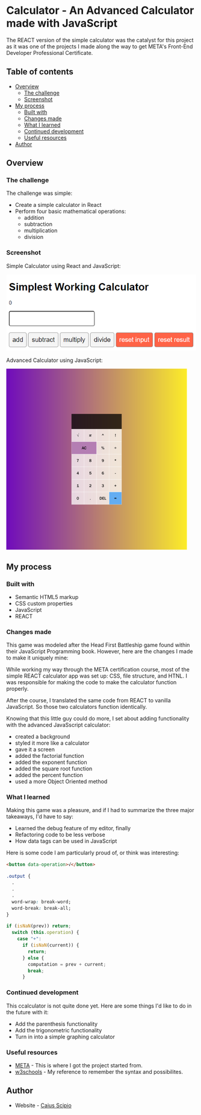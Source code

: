 # Calculator - An Advanced Calculator made with JavaScript

The REACT version of the simple calculator was the catalyst for this project as it was one of the projects I made along the way to get META's Front-End Developer Professional Certificate.

## Table of contents

- [Overview](#overview)
  - [The challenge](#the-challenge)
  - [Screenshot](#screenshot)
- [My process](#my-process)
  - [Built with](#built-with)
  - [Changes made](#changes-made)
  - [What I learned](#what-i-learned)
  - [Continued development](#continued-development)
  - [Useful resources](#useful-resources)
- [Author](#author)

## Overview

### The challenge

The challenge was simple: 
  - Create a simple calculator in React 
  - Perform four basic mathematical operations: 
    - addition
    - subtraction
    - multiplication
    - division

### Screenshot

Simple Calculator using React and JavaScript:

![](META-5-Details.png)

Advanced Calculator using JavaScript:

![](Advanced-Calculator-JS-thumnail.png)

## My process

### Built with

- Semantic HTML5 markup
- CSS custom properties
- JavaScript
- REACT

### Changes made

This game was modeled after the Head First Battleship game found within their JavaScript Programming book. However, here are the changes I made to make it uniquely mine:

While working my way through the META certification course, most of the simple REACT calculator app was set up: CSS, file structure, and HTNL. I was responsible for making the code to make the calculator function properly.

After the course, I translated the same code from REACT to vanilla JavaScript. So those two calculators function identically.

Knowing that this little guy could do more, I set about adding functionality with the advanced JavaSscript calculator:
  - created a background
  - styled it more like a calculator
  - gave it a screen
  - added the factorial function
  - added the exponent function
  - added the square root function
  - added the percent function
  - used a more Object Oriented method

### What I learned

Making this game was a pleasure, and if I had to summarize the three major takeaways, I'd have to say:
- Learned the debug feature of my editor, finally
- Refactoring code to be less verbose
- How data tags can be used in JavaScript

Here is some code I am particularly proud of, or think was interesting:

```html
<button data-operation>√</button>
```
```css
.output {
  .
  .
  .
  word-wrap: break-word;
  word-break: break-all;
}
```
```js
if (isNaN(prev)) return;
  switch (this.operation) {
    case "+":
      if (isNaN(current)) {
        return;
      } else {
        computation = prev + current;
        break;
      }
```

### Continued development

This ccalculator is not quite done yet. Here are some things I'd like to do in the future with it:
  - Add the parenthesis functionality
  - Add the trigonometric functionality
  - Turn in into a simple graphing calculator

### Useful resources

- [META](https://www.coursera.org/professional-certificates/meta-front-end-developer) - This is where I got the project started from.
- [w3schools](https://www.w3schools.com/) - My reference to remember the syntax and possibilites.

## Author

- Website - [Caius Scipio](https://caius-scipio.github.io/Portfolio/)
